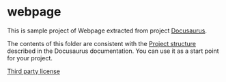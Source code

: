 # webpage

This is sample project of Webpage extracted from project [Docusaurus](https://github.com/facebook/docusaurus).

The contents of this folder are consistent with the [Project structure](https://docusaurus.io/docs/installation#project-structure) described in the Docusaurus documentation. You can use it as a start point for your project. 

[Third party license](LICENSE-thirdparty.txt)
